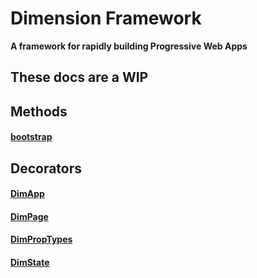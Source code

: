 # Dimension Framework
**A framework for rapidly building Progressive Web Apps**

## These docs are a WIP

## Methods
#### [bootstrap](/bootstrap.md)

## Decorators
#### [DimApp](/app)
#### [DimPage](/page)
#### [DimPropTypes](/proptypes)
#### [DimState](/state)
